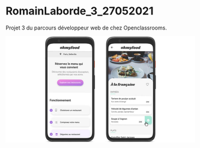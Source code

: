 # RomainLaborde_3_27052021

Projet 3 du parcours développeur web de chez Openclassrooms.

![](img/ohmyfood-img.jpg)

